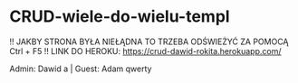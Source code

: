 # CRUD-wiele-do-wielu-templ

!! JAKBY STRONA BYŁA NIEŁĄDNA TO TRZEBA ODŚWIEŻYĆ ZA POMOCĄ Ctrl + F5 !!
LINK DO HEROKU: https://crud-dawid-rokita.herokuapp.com/

Admin: Dawid a | Guest: Adam qwerty

